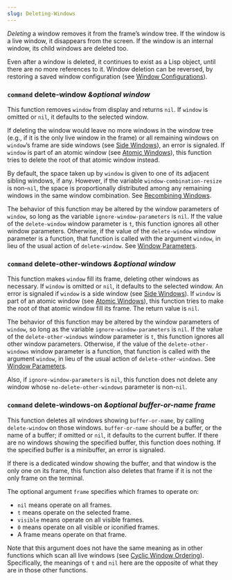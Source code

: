```yaml
---
slug: Deleting-Windows
---
```


*Deleting* a window removes it from the frame’s window tree. If the window is a live window, it disappears from the screen. If the window is an internal window, its child windows are deleted too.

Even after a window is deleted, it continues to exist as a Lisp object, until there are no more references to it. Window deletion can be reversed, by restoring a saved window configuration (see [Window Configurations](/docs/elisp/Window-Configurations)).

### <span className="tag command">`command`</span> **delete-window** *\&optional window*

This function removes `window` from display and returns `nil`. If `window` is omitted or `nil`, it defaults to the selected window.

If deleting the window would leave no more windows in the window tree (e.g., if it is the only live window in the frame) or all remaining windows on `window`’s frame are side windows (see [Side Windows](/docs/elisp/Side-Windows)), an error is signaled. If `window` is part of an atomic window (see [Atomic Windows](/docs/elisp/Atomic-Windows)), this function tries to delete the root of that atomic window instead.

By default, the space taken up by `window` is given to one of its adjacent sibling windows, if any. However, if the variable `window-combination-resize` is non-`nil`, the space is proportionally distributed among any remaining windows in the same window combination. See [Recombining Windows](/docs/elisp/Recombining-Windows).

The behavior of this function may be altered by the window parameters of `window`, so long as the variable `ignore-window-parameters` is `nil`. If the value of the `delete-window` window parameter is `t`, this function ignores all other window parameters. Otherwise, if the value of the `delete-window` window parameter is a function, that function is called with the argument `window`, in lieu of the usual action of `delete-window`. See [Window Parameters](/docs/elisp/Window-Parameters).

### <span className="tag command">`command`</span> **delete-other-windows** *\&optional window*

This function makes `window` fill its frame, deleting other windows as necessary. If `window` is omitted or `nil`, it defaults to the selected window. An error is signaled if `window` is a side window (see [Side Windows](/docs/elisp/Side-Windows)). If `window` is part of an atomic window (see [Atomic Windows](/docs/elisp/Atomic-Windows)), this function tries to make the root of that atomic window fill its frame. The return value is `nil`.

The behavior of this function may be altered by the window parameters of `window`, so long as the variable `ignore-window-parameters` is `nil`. If the value of the `delete-other-windows` window parameter is `t`, this function ignores all other window parameters. Otherwise, if the value of the `delete-other-windows` window parameter is a function, that function is called with the argument `window`, in lieu of the usual action of `delete-other-windows`. See [Window Parameters](/docs/elisp/Window-Parameters).

Also, if `ignore-window-parameters` is `nil`, this function does not delete any window whose `no-delete-other-windows` parameter is non-`nil`.

### <span className="tag command">`command`</span> **delete-windows-on** *\&optional buffer-or-name frame*

This function deletes all windows showing `buffer-or-name`, by calling `delete-window` on those windows. `buffer-or-name` should be a buffer, or the name of a buffer; if omitted or `nil`, it defaults to the current buffer. If there are no windows showing the specified buffer, this function does nothing. If the specified buffer is a minibuffer, an error is signaled.

If there is a dedicated window showing the buffer, and that window is the only one on its frame, this function also deletes that frame if it is not the only frame on the terminal.

The optional argument `frame` specifies which frames to operate on:

*   `nil` means operate on all frames.
*   `t` means operate on the selected frame.
*   `visible` means operate on all visible frames.
*   `0` means operate on all visible or iconified frames.
*   A frame means operate on that frame.

Note that this argument does not have the same meaning as in other functions which scan all live windows (see [Cyclic Window Ordering](/docs/elisp/Cyclic-Window-Ordering)). Specifically, the meanings of `t` and `nil` here are the opposite of what they are in those other functions.
